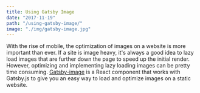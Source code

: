 ```yaml
---
title: Using Gatsby Image
date: "2017-11-19"
path: "/using-gatsby-image/"
image: "./img/gatsby-image.jpg"
---
```


With the rise of mobile, the optimization of images on a website is more important than ever. If a site is image heavy, it's always a good idea to lazy load images that are further down the page to speed up the initial render. However, optimizing and implementing lazy loading images can be pretty time consuming. [Gatsby-image](https://github.com/gatsbyjs/gatsby/tree/master/packages/gatsby-image) is a React component that works with Gatsby.js to give you an easy way to load and optimize images on a static website.

